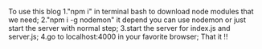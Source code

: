 To use this blog
1."npm i" in terminal bash to download node modules that we need;
2."npm i -g nodemon" it depend you can use nodemon or just start the server with normal step;
3.start the server for index.js and server.js;
4.go to localhost:4000 in your favorite browser;
That it !!
